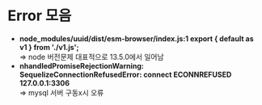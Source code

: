 # Error 모음

- **node_modules/uuid/dist/esm-browser/index.js:1 export { default as v1 } from './v1.js';**  
=> node 버전문제 대표적으로 13.5.0에서 일어남  
- **nhandledPromiseRejectionWarning: SequelizeConnectionRefusedError: connect ECONNREFUSED 127.0.0.1:3306**  
=> mysql 서버 구동x시 오류